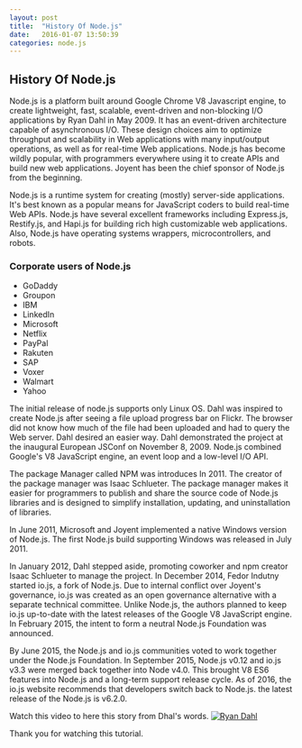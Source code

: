 ```yaml
---
layout: post
title:  "History Of Node.js"
date:   2016-01-07 13:50:39
categories: node.js
---
```


## **History Of Node.js**

Node.js is a platform built around Google Chrome V8 Javascript engine, to create lightweight, fast, scalable, event-driven and non-blocking I/O applications by Ryan Dahl in May 2009. It has an event-driven architecture capable of asynchronous I/O. These design choices aim to optimize throughput and scalability in Web applications with many input/output operations, as well as for real-time Web applications. Node.js has become wildly popular, with programmers everywhere using it to create APIs and build new web applications. Joyent has been the chief sponsor of Node.js from the beginning.

Node.js is a runtime system for creating (mostly) server-side applications. It's best known as a popular means for JavaScript coders to build real-time Web APIs. Node.js have several excellent frameworks including Express.js, Restify.js, and Hapi.js for building rich high customizable web applications. Also, Node.js have operating systems wrappers, microcontrollers, and robots.

### Corporate users of Node.js

* GoDaddy
* Groupon
* IBM
* LinkedIn
* Microsoft
* Netflix
* PayPal
* Rakuten
* SAP
* Voxer
* Walmart
* Yahoo


The initial release of node.js supports only Linux OS. Dahl was inspired to create Node.js after seeing a file upload progress bar on Flickr. The browser did not know how much of the file had been uploaded and had to query the Web server. Dahl desired an easier way. Dahl demonstrated the project at the inaugural European JSConf on November 8, 2009. Node.js combined Google's V8 JavaScript engine, an event loop and a low-level I/O API.

The package Manager called NPM was introduces In 2011. The creator of the package manager was Isaac Schlueter. The package manager makes it easier for programmers to publish and share the source code of Node.js libraries and is designed to simplify installation, updating, and uninstallation of libraries.

In June 2011, Microsoft and Joyent implemented a native Windows version of Node.js. The first Node.js build supporting Windows was released in July 2011.

In January 2012, Dahl stepped aside, promoting coworker and npm creator Isaac Schlueter to manage the project. In December 2014, Fedor Indutny started io.js, a fork of Node.js. Due to internal conflict over Joyent's governance, io.js was created as an open governance alternative with a separate technical committee. Unlike Node.js, the authors planned to keep io.js up-to-date with the latest releases of the Google V8 JavaScript engine. In February 2015, the intent to form a neutral Node.js Foundation was announced.

By June 2015, the Node.js and io.js communities voted to work together under the Node.js Foundation. In September 2015, Node.js v0.12 and io.js v3.3 were merged back together into Node v4.0. This brought V8 ES6 features into Node.js and a long-term support release cycle. As of 2016, the io.js website recommends that developers switch back to Node.js. the latest release of the Node.js is v6.2.0.

Watch this video to here this story from Dhal's words.
[![Ryan Dahl](https://i.ytimg.com/vi/L_JKb61EalQ/maxresdefault.jpg)](https://youtu.be/SAc0vQCC6UQ?t=2m22s)


Thank you for watching this tutorial.